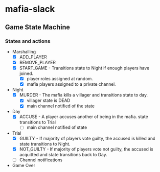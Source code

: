 # mafia-slack
## Game State Machine
### States and actions
- Marshalling
  - [x] ADD_PLAYER
  - [x] REMOVE_PLAYER
  - [x] START_GAME - Transitions state to Night if enough players have joined.
    - [x] player roles assigned at random.
    - [x] mafia players assigned to a private channel.
- Night
  - [x] MURDER - The mafia kills a villager and transitions state to day.
    - [x] villager state is DEAD
    - [x] main channel notified of the state
- Day
  - [x] ACCUSE - A player accuses another of being in the mafia. state transitions to Trial
    - [ ] main channel notified of state
- Trial
  - [x] GUILTY - If majority of players vote guilty, the accused is killed and state transitions to Night.
  - [x] NOT_GUILTY - If majority of players vote not guilty, the accused is acquitted and state transitions back to Day.
  - [ ] Channel notifications
- Game Over